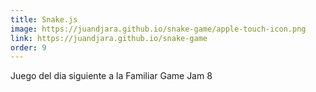 ```yaml
---
title: Snake.js
image: https://juandjara.github.io/snake-game/apple-touch-icon.png
link: https://juandjara.github.io/snake-game
order: 9
---
```


Juego del dia siguiente a la Familiar Game Jam 8

